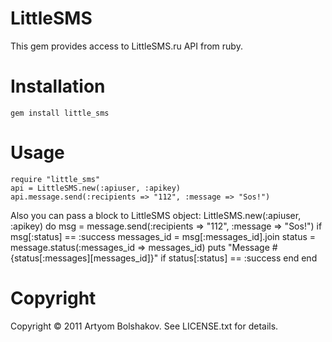 # LittleSMS
This gem provides access to LittleSMS.ru API from ruby.

# Installation
``gem install little_sms``

# Usage
    require "little_sms"
    api = LittleSMS.new(:apiuser, :apikey)
    api.message.send(:recipients => "112", :message => "Sos!")
Also you can pass a block to LittleSMS object:
    LittleSMS.new(:apiuser, :apikey) do
      msg =  message.send(:recipients => "112", :message => "Sos!")
      if msg[:status] == :success
        messages_id = msg[:messages_id].join
        status = message.status(:messages_id => messages_id)
        puts "Message #{status[:messages][messages_id]}" if status[:status] == :success
      end
    end

# Copyright
Copyright © 2011 Artyom Bolshakov. See LICENSE.txt for details.

